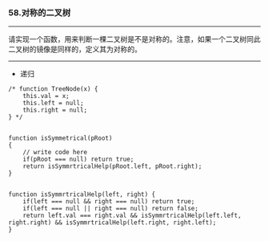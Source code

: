 ### 58.对称的二叉树

---

请实现一个函数，用来判断一棵二叉树是不是对称的。注意，如果一个二叉树同此二叉树的镜像是同样的，定义其为对称的。

---

* 递归

``` JS
/* function TreeNode(x) {
    this.val = x;
    this.left = null;
    this.right = null;
} */


function isSymmetrical(pRoot)
{
    // write code here
    if(pRoot === null) return true;
    return isSymmrtricalHelp(pRoot.left, pRoot.right);
}


function isSymmrtricalHelp(left, right) {
    if(left === null && right === null) return true;
    if(left === null || right === null) return false;
    return left.val === right.val && isSymmrtricalHelp(left.left, right.right) && isSymmrtricalHelp(left.right, right.left);
}
```
